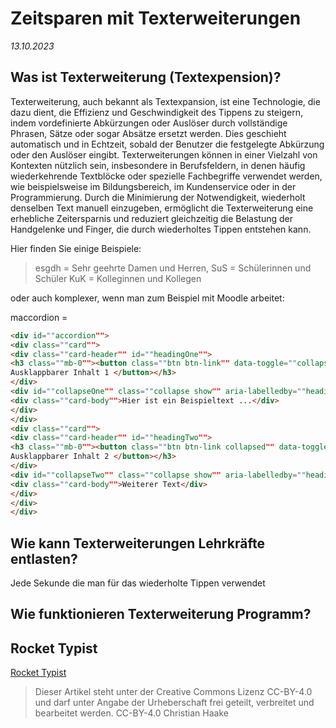 # Zeitsparen mit Texterweiterungen  

_13.10.2023_

## Was ist Texterweiterung (Textexpension)?
Texterweiterung, auch bekannt als Textexpansion, ist eine Technologie, die dazu dient, die Effizienz und Geschwindigkeit des Tippens zu steigern, indem vordefinierte Abkürzungen oder Auslöser durch vollständige Phrasen, Sätze oder sogar Absätze ersetzt werden. Dies geschieht automatisch und in Echtzeit, sobald der Benutzer die festgelegte Abkürzung oder den Auslöser eingibt. Texterweiterungen können in einer Vielzahl von Kontexten nützlich sein, insbesondere in Berufsfeldern, in denen häufig wiederkehrende Textblöcke oder spezielle Fachbegriffe verwendet werden, wie beispielsweise im Bildungsbereich, im Kundenservice oder in der Programmierung. Durch die Minimierung der Notwendigkeit, wiederholt denselben Text manuell einzugeben, ermöglicht die Texterweiterung eine erhebliche Zeitersparnis und reduziert gleichzeitig die Belastung der Handgelenke und Finger, die durch wiederholtes Tippen entstehen kann.

Hier finden Sie einige Beispiele: 

> esgdh = Sehr geehrte Damen und Herren,
> SuS = Schülerinnen und Schüler
> KuK = Kolleginnen und Kollegen

oder auch komplexer, wenn man zum Beispiel mit Moodle arbeitet:

maccordion = 

```html
<div id=""accordion"">
<div class=""card"">
<div class=""card-header"" id=""headingOne"">
<h3 class=""mb-0""><button class=""btn btn-link"" data-toggle=""collapse"" datatarget=""#collapseOne"" aria-expanded=""true"" aria-controls=""collapseOne"">
Ausklappbarer Inhalt 1 </button></h3>
</div>
<div id=""collapseOne"" class=""collapse show"" aria-labelledby=""headingOne"" dataparent=""#accordion"">
<div class=""card-body"">Hier ist ein Beispieltext ...</div>
</div>
</div>
<div class=""card"">
<div class=""card-header"" id=""headingTwo"">
<h3 class=""mb-0""><button class=""btn btn-link collapsed"" data-toggle=""collapse"" datatarget=""#collapseTwo"" aria-expanded=""false"" aria-controls=""collapseTwo"">
Ausklappbarer Inhalt 2 </button></h3>
</div>
<div id=""collapseTwo"" class=""collapse show"" aria-labelledby=""headingTwo"" dataparent=""#accordion"">
<div class=""card-body"">Weiterer Text</div>
</div>
</div>
</div>
``````

## Wie kann Texterweiterungen Lehrkräfte entlasten?

Jede Sekunde die man für das wiederholte Tippen verwendet

## Wie funktionieren Texterweiterung Programm?


## Rocket Typist 



[Rocket Typist](https://www.witt-software.com/rockettypist/)

> Dieser Artikel steht unter der Creative Commons Lizenz CC-BY-4.0 und darf unter Angabe der Urheberschaft frei geteilt, verbreitet und bearbeitet werden.
> CC-BY-4.0 Christian Haake